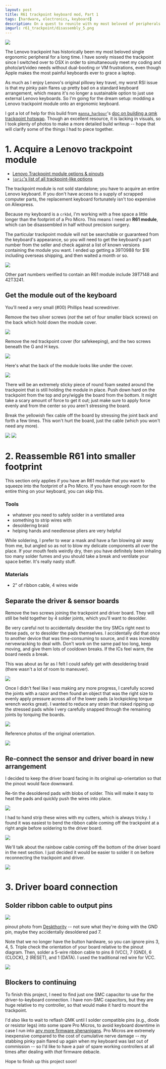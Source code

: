 ```yaml
---
layout: post
title: R61 trackpoint keyboard mod, Part 1
tags: [hardware, electronics, keyboard]
description: On a quest to reunite with my most beloved of peripherals.
imgurl: r61_trackpoint/disassembly_5.png
---
```


<img src="{{ site.baseurl }}/assets/images/r61_trackpoint/disassembly_5.png"/>

The Lenovo trackpoint has historically been my most beloved single ergonomic peripheral for a long time. I have sorely missed the trackpoint since I switched over to OSX in order to simultaneously meet my coding and photo/art/video needs without dual-booting or VM frustrations, even though Apple makes the most painful keyboards ever to grace a laptop.

As much as I enjoy Lenovo's original pillowy key travel, my worst RSI issue is that my pinky pain flares up pretty bad on a standard keyboard arrangement, which means it's no longer a sustainable option to just use external Lenovo keyboards. So I'm going for the dream setup: modding a Lenovo trackpoint module onto an ergonomic keyboard.

I got a lot of help for this build from [`manna_harbour`](https://github.com/manna-harbour/)'s [doc on building a qmk trackpoint hotswap](https://github.com/manna-harbour/crkbd/tree/master/trackpoint). Though an excellent resource, it is lacking in visuals, so I took plenty of photos to make a more detailed build writeup -- hope that will clarify some of the things I had to piece together.

# 1. Acquire a Lenovo trackpoint module

- [Lenovo Trackpoint module options & pinouts](https://deskthority.net/wiki/TrackPoint_Hardware)
- [`joric`'s list of all trackpoint-like options](https://github.com/joric/jorne/wiki/Trackpoint)

The trackpoint module is not sold standalone; you have to acquire an entire Lenovo keyboard. If you don't have access to a supply of scrapped computer parts, the replacement keyboard fortunately isn't too expensive on Aliexpress.

Because my keyboard is a `crkbd`, I'm working with a free space a little longer than the footprint of a Pro Micro. This means I need an **R61 module**, which can be disassembled in half without precision surgery.

The particular trackpoint module will not be searchable or guaranteed from the keyboard's appearance, so you will need to get the keyboard's part number from the seller and check against a list of known versions containing the module you want. I ended up getting a 39T0988 for $16 including overseas shipping, and then waited a month or so. 

<img src="{{ site.baseurl }}/assets/images/r61_trackpoint/disassembly_1.png"/>

Other part numbers verified to contain an R61 module include 39T7148 and 42T3241.

## Get the module out of the keyboard

You'll need a very small (#00) Phillips head screwdriver.

Remove the two silver screws (*not* the set of four smaller black screws) on the back which hold down the module cover.

<img src="{{ site.baseurl }}/assets/images/r61_trackpoint/disassembly_2.png"/>

Remove the red trackpoint cover (for safekeeping), and the two screws beneath the G and H keys.

<img src="{{ site.baseurl }}/assets/images/r61_trackpoint/disassembly_3.png"/>

Here's what the back of the module looks like under the cover.

<img src="{{ site.baseurl }}/assets/images/r61_trackpoint/disassembly_4.png"/>

There will be an extremely sticky piece of round foam seated around the trackpoint that is still holding the module in place. Push down hard on the trackpoint from the top and pry/wiggle the board from the bottom. It might take a scary amount of force to get it out; just make sure to apply force evenly and from the center so you aren't stressing the board.

Break the yellowish flex cable off the board by stressing the joint back and forth a few times. This won't hurt the board, just the cable (which you won't need any more).

<img src="{{ site.baseurl }}/assets/images/r61_trackpoint/disassembly_6.jpg"/>

<img src="{{ site.baseurl }}/assets/images/r61_trackpoint/disassembly_7.png"/>

# 2. Reassemble R61 into smaller footprint

This section only applies if you have an R61 module that you want to squeeze into the footprint of a Pro Micro. If you have enough room for the entire thing on your keyboard, you can skip this.

### Tools

- whatever you need to safely solder in a ventilated area
- something to strip wires with
- desoldering braid
- helping hands and needlenose pliers are very helpful

While soldering, I prefer to wear a mask and have a fan blowing air away from me, but angled so as not to blow my delicate components all over the place. If your mouth feels weirdly dry, then you have definitely been inhaling too many solder fumes and you should take a break and ventilate your space better. It's really nasty stuff.

### Materials

- 2" of ribbon cable, 4 wires wide

## Separate the driver & sensor boards

Remove the two screws joining the trackpoint and driver board. They will still be held together by 4 solder joints, which you'll want to desolder.

Be very careful not to accidentally desolder the tiny SMCs right next to these pads, or to desolder the pads themselves. I accidentally did that once to another device that was time-consuming to source, and it was incredibly nervewracking to deal with. Don't work on the same pad too long, keep moving, and give them lots of cooldown breaks. If the ICs feel warm, the board needs a break.

This was about as far as I felt I could safely get with desoldering braid (there wasn't a lot of room to maneuver).

<img src="{{ site.baseurl }}/assets/images/r61_trackpoint/desoldering_1.png"/>

Once I didn't feel like I was making any more progress, I carefully scored the joints with a razor and then found an object that was the right size to evenly apply pressure across all of the lower pads (a lockpicking torque wrench works great). I wanted to reduce any strain that risked ripping up the stressed pads while I very carefully snapped through the remaining joints by torquing the boards.

<img src="{{ site.baseurl }}/assets/images/r61_trackpoint/disassembly_torque.png"/>

Reference photos of the original orientation.

<img src="{{ site.baseurl }}/assets/images/r61_trackpoint/reference_orientation.png"/>

## Re-connect the sensor and driver board in new arrangement

I decided to keep the driver board facing in its original up-orientation so that the pinout would face downward.

Re-tin the desoldered pads with blobs of solder. This will make it easy to heat the pads and quickly push the wires into place.

<img src="{{ site.baseurl }}/assets/images/r61_trackpoint/soldering_1.png"/>

I had to hand strip these wires with my cutters, which is always tricky. I found it was easiest to bend the ribbon cable coming off the trackpoint at a right angle before soldering to the driver board.

<img src="{{ site.baseurl }}/assets/images/r61_trackpoint/soldering_2.png"/>

We'll talk about the rainbow cable coming off the bottom of the driver board in the next section. I just decided it would be easier to solder it on before reconnecting the trackpoint and driver.

<img src="{{ site.baseurl }}/assets/images/r61_trackpoint/soldering_3.png"/>

# 3. Driver board connection

## Solder ribbon cable to output pins

<img src="{{ site.baseurl }}/assets/images/r61_trackpoint/r61_pinout.jpeg"/>

<p class="caption">pinout photo from <a href="https://deskthority.net/wiki/TrackPoint_Hardware">Deskthority</a> -- not sure what they're doing with the GND pin, maybe they accidentally desoldered pad 7.</p>

Note that we no longer have the button hardware, so you can ignore pins 3, 4, 5. Triple check the orientation of your board relative to the pinout diagram. Then, solder a 5-wire ribbon cable to pins 8 (VCC), 7 (GND), 6 (CLOCK), 2 (RESET), and 1 (DATA). I used the traditional red wire for VCC.

<img src="{{ site.baseurl }}/assets/images/r61_trackpoint/soldering_4.jpg"/>

## Blockers to continuing

To finish this project, I need to find just one SMC capacitor to use for the driver-to-keyboard connection. I have non-SMC capacitors, but they are huge relative to my controller, so that would make it hard to mount the trackpoint.

I'd also like to wait to reflash QMK until I solder compatible pins (e.g., diode or resistor legs) into some spare Pro Micros, to avoid keyboard downtime in case I run into [any more firmware shenanigans]({{site.baseurl}}/2021/09/29/avr/). Pro Micros are extremely inexpensive compared to the cost of cumulative nerve damage -- my stabbing pinky pain flared up again when my keyboard was last out of commission -- so I'd like to have a pair of spare working controllers at all times after dealing with *that* firmware debacle.

Hope to finish up this project soon!
